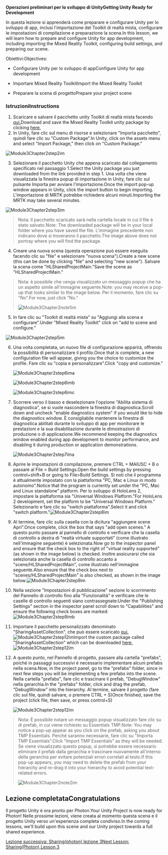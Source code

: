 <span data-ttu-id="2c579-101">**Operazioni preliminari per lo sviluppo di Unity**</span><span class="sxs-lookup"><span data-stu-id="2c579-101">**Getting Unity Ready for Development**</span></span> 

<span data-ttu-id="2c579-102">In questa lezione si apprenderà come preparare e configurare Unity per lo sviluppo di app, inclusi l'importazione del Toolkit di realtà mista, configurare le impostazioni di compilazione e preparazione la scena.</span><span class="sxs-lookup"><span data-stu-id="2c579-102">In this lesson, we will learn how to prepare and configure Unity for app development, including importing the Mixed Reality Toolkit, configuring build settings, and preparing our scene.</span></span>

<span data-ttu-id="2c579-103">Obiettivi:</span><span class="sxs-lookup"><span data-stu-id="2c579-103">Objectives:</span></span>

- <span data-ttu-id="2c579-104">Configurare Unity per lo sviluppo di app</span><span class="sxs-lookup"><span data-stu-id="2c579-104">Configure Unity for app development</span></span>

- <span data-ttu-id="2c579-105">Importare Mixed Reality Toolkit</span><span class="sxs-lookup"><span data-stu-id="2c579-105">Import the Mixed Reality Toolkit</span></span>

- <span data-ttu-id="2c579-106">Preparare la scena di progetto</span><span class="sxs-lookup"><span data-stu-id="2c579-106">Prepare your project scene</span></span>

### <a name="instructions"></a><span data-ttu-id="2c579-107">Istruzioni</span><span class="sxs-lookup"><span data-stu-id="2c579-107">Instructions</span></span>

1. <span data-ttu-id="2c579-108">Scaricare e salvare il pacchetto unity Toolkit di realtà mista facendo [qui.](https://github.com/microsoft/MixedRealityToolkit-Unity/releases/download/v2.0.0-RC2.1/Microsoft.MixedReality.Toolkit.Unity.Foundation-v2.0.0-RC2.1.unitypackage)</span><span class="sxs-lookup"><span data-stu-id="2c579-108">Download and save the Mixed Reality Toolkit unity package by clicking [here.](https://github.com/microsoft/MixedRealityToolkit-Unity/releases/download/v2.0.0-RC2.1/Microsoft.MixedReality.Toolkit.Unity.Foundation-v2.0.0-RC2.1.unitypackage)</span></span>
2. <span data-ttu-id="2c579-109">In Unity, fare clic sul menu di risorse e selezionare "Importa pacchetto", quindi fare clic su "Custom Package".</span><span class="sxs-lookup"><span data-stu-id="2c579-109">In Unity, click on the assets menu and select "Import Package," then click on "Custom Package."</span></span>

![Module3Chapter2step2im](images/module3chapter2step2im.PNG)

3. <span data-ttu-id="2c579-111">Selezionare il pacchetto Unity che appena scaricato dal collegamento specificato nel passaggio 1.</span><span class="sxs-lookup"><span data-stu-id="2c579-111">Select the Unity package you just downloaded from the link provided in step 1.</span></span> <span data-ttu-id="2c579-112">Una volta che viene visualizzata la finestra popup di importazione in Unity, fare clic sul pulsante Importa per avviare l'importazione.</span><span class="sxs-lookup"><span data-stu-id="2c579-112">Once the import pop-up window appears in Unity, click the import button to begin importing.</span></span> <span data-ttu-id="2c579-113">L'importazione di MRTK potrebbe richiedere alcuni minuti.</span><span class="sxs-lookup"><span data-stu-id="2c579-113">Importing the MRTK may take several minutes.</span></span>

![Module3Chapter2step3im](images/module3chapter2step3im.PNG)

> <span data-ttu-id="2c579-115">Nota: Il pacchetto scaricato sarà nella cartella locale in cui il file è stato salvato.</span><span class="sxs-lookup"><span data-stu-id="2c579-115">Note: The downloaded package will be in your local folder where you have saved the file.</span></span> <span data-ttu-id="2c579-116">L'immagine precedente non indicano dove si troveranno il pacchetto.</span><span class="sxs-lookup"><span data-stu-id="2c579-116">The image above does not portray where you will find the package.</span></span>

4. <span data-ttu-id="2c579-117">Creare una nuova scena (questa operazione può essere eseguita facendo clic su "file" e selezionare "nuova scena").</span><span class="sxs-lookup"><span data-stu-id="2c579-117">Create a new scene (this can be done by clicking "file" and selecting "new scene").</span></span> <span data-ttu-id="2c579-118">Salvare la scena come "HLSharedProjectMain."</span><span class="sxs-lookup"><span data-stu-id="2c579-118">Save the scene as "HLSharedProjectMain."</span></span>

> <span data-ttu-id="2c579-119">Nota: è possibile che venga visualizzato un messaggio popup che ha un aspetto simile all'immagine seguente.</span><span class="sxs-lookup"><span data-stu-id="2c579-119">Note: you may receive a pop-up that looks similar to the image below.</span></span> <span data-ttu-id="2c579-120">Per il momento, fare clic su "No".</span><span class="sxs-lookup"><span data-stu-id="2c579-120">For now, just click "No."</span></span>
>
> ![Module3Chapter2note1im](images/module3chapter2note1im.PNG)

5. <span data-ttu-id="2c579-122">In fare clic su "Toolkit di realtà mista" su "Aggiungi alla scena e configurare".</span><span class="sxs-lookup"><span data-stu-id="2c579-122">Under "Mixed Reality Toolkit" click on "add to scene and configure."</span></span>

![Module3Chapter2step5im](images/module3chapter2step5im.PNG)

6. <span data-ttu-id="2c579-124">Una volta completata, un nuovo file di configurazione apparirà, offrendo la possibilità di personalizzare il profilo.</span><span class="sxs-lookup"><span data-stu-id="2c579-124">Once that is complete, a new configuration file will appear, giving you the choice to customize the profile.</span></span> <span data-ttu-id="2c579-125">Fare clic su "copia e personalizzare".</span><span class="sxs-lookup"><span data-stu-id="2c579-125">Click "copy and customize."</span></span>

   ![Module3Chapter2step6ima](images/module3chapter2step6ima.PNG)

   ![Module3Chapter2step6imb](images/module3chapter2step6imb.PNG)

   ![Module3Chapter2step6imc](images/module3chapter2step6imc.PNG)

7. <span data-ttu-id="2c579-129">Scorrere verso il basso e deselezionare l'opzione "Abilita sistema di diagnostica", se si vuole nascondere la finestra di diagnostica.</span><span class="sxs-lookup"><span data-stu-id="2c579-129">Scroll down and uncheck "enable diagnostics system" if you would like to hide the diagnostics window.</span></span> <span data-ttu-id="2c579-130">È consigliabile mantenere la finestra di diagnostica abilitati durante lo sviluppo di app per monitorare le prestazioni e la sua disabilitazione durante le dimostrazioni di produzione o di applicazione.</span><span class="sxs-lookup"><span data-stu-id="2c579-130">We recommend keeping the diagnostics window enabled during app development to monitor performance, and disabling it during production or application demonstrations.</span></span> 

   ![Module3Chapter2step7ima](images/module3chapter2step7ima.PNG)

8. <span data-ttu-id="2c579-132">Aprire le impostazioni di compilazione, premere CTRL + MAIUSC + B o passare al File > Build Settings.</span><span class="sxs-lookup"><span data-stu-id="2c579-132">Open the build settings by pressing control+shift+B or going to File>Build Settings.</span></span> <span data-ttu-id="2c579-133">Si noti che il programma è attualmente impostato con la piattaforma "PC, Mac e Linux in modo autonomo".</span><span class="sxs-lookup"><span data-stu-id="2c579-133">Notice that the program is currently set under the "PC, Mac and Linux standalone" platform.</span></span> <span data-ttu-id="2c579-134">Per lo sviluppo di HoloLens 2, impostare la piattaforma sia "Universal Windows Platform."</span><span class="sxs-lookup"><span data-stu-id="2c579-134">For HoloLens 2 development, set the platform to be "Universal Windows Platform."</span></span> <span data-ttu-id="2c579-135">Selezionarlo e fare clic su "switch piattaforma".</span><span class="sxs-lookup"><span data-stu-id="2c579-135">Select it and click "switch platform."</span></span>![Module3Chapter2step8im](images/module3chapter2step8im.PNG)

9. <span data-ttu-id="2c579-137">Al termine, fare clic sulla casella con la dicitura "aggiungere scene Apri".</span><span class="sxs-lookup"><span data-stu-id="2c579-137">Once complete, click the box that says "add open scenes."</span></span> <span data-ttu-id="2c579-138">A questo punto passare al pannello di controllo e verificare che la casella di controllo a destra di "realtà virtuale supportati" (come illustrato nell'immagine seguente) è selezionata.</span><span class="sxs-lookup"><span data-stu-id="2c579-138">Now go to the inspector panel and ensure that the check box to the right of "virtual reality supported" (as shown in the image below) is checked.</span></span> <span data-ttu-id="2c579-139">Inoltre assicurarsi che sia selezionata anche la casella di controllo accanto a "scene/HLSharedProjectMain", come illustrato nell'immagine seguente.</span><span class="sxs-lookup"><span data-stu-id="2c579-139">Also ensure that the check box next to "scenes/HLSharedProjectMain" is also checked, as shown in the image below.</span></span>![Module3Chapter2step9im](images/module3chapter2step9im.PNG)

10. <span data-ttu-id="2c579-141">Nella sezione "Impostazioni di pubblicazione" sezione lo scorrimento del Pannello di controllo fino alla "Funzionalità" e verificare che le caselle di controllo seguenti siano contrassegnate:</span><span class="sxs-lookup"><span data-stu-id="2c579-141">Under the "Publishing Settings" section in the inspector panel scroll down to "Capabilities" and ensure the following check boxes are marked:</span></span>![Module3Chapter2step9imb](images/module3chapter2step9imb.PNG)

11. <span data-ttu-id="2c579-143">Importare il pacchetto personalizzato denominato "SharingAssetCollection", che può essere scaricato [qui.](https://github.com/microsoft/MixedRealityLearning/releases/download/Sharing_2/SharingAssetCollection.unitypackage) ![Module3Chapter2step12im](images/module3chapter2step11im.PNG)</span><span class="sxs-lookup"><span data-stu-id="2c579-143">Import the custom package called "SharingAssetCollection" which can be downloaded [here.](https://github.com/microsoft/MixedRealityLearning/releases/download/Sharing_2/SharingAssetCollection.unitypackage)![Module3Chapter2step12im](images/module3chapter2step11im.PNG)</span></span>

12. <span data-ttu-id="2c579-144">A questo punto, nel Pannello di progetto, passare alla cartella "prefabs", poiché in passaggi successivi è necessario implementare alcuni prefabs nella scena.</span><span class="sxs-lookup"><span data-stu-id="2c579-144">Now, in the project panel, go to the "prefabs" folder, since in next few steps you will be implementing a few prefabs into the scene.</span></span> <span data-ttu-id="2c579-145">Nella cartella "prefabs", fare clic e trascinare il prefab, "DebugWindow" nella gerarchia.</span><span class="sxs-lookup"><span data-stu-id="2c579-145">In the "prefabs" folder, click and drag the prefab, "DebugWindow" into the hierarchy.</span></span> <span data-ttu-id="2c579-146">Al termine, salvare il progetto (fare clic sul file, quindi salvare, o premere CTRL + S)</span><span class="sxs-lookup"><span data-stu-id="2c579-146">Once finished, save the project (click file, then save, or press control+S)</span></span>

    ![Module3Chapter2step12im](images/module3chapter2step12im.PNG)

   > <span data-ttu-id="2c579-148">Nota: È possibile notare un messaggio popup visualizzato fare clic su di prefab, in cui viene richiesto su Essentials TMP.</span><span class="sxs-lookup"><span data-stu-id="2c579-148">Note: You may notice a pop-up appear as you click on the prefab, asking you about TMP Essentials.</span></span> <span data-ttu-id="2c579-149">Perché saranno necessarie, fare clic su "Importa TMP Essentials".</span><span class="sxs-lookup"><span data-stu-id="2c579-149">Click "Import TMP Essentials" as they will be needed.</span></span> <span data-ttu-id="2c579-150">Se viene visualizzato questo popup, si potrebbe essere necessario eliminare il prefab dalla gerarchia e trascinare nuovamente all'interno della gerarchia per evitare potenziali errori correlati al testo.</span><span class="sxs-lookup"><span data-stu-id="2c579-150">If this pop-up appears, you may need to delete the prefab from your hierarchy and re-drag it into your hierarchy to avoid potential text-related errors.</span></span>
   >
   > ![Module3Chapter2note2im](images/module3chapter2note2im.PNG)


## <a name="congratulations"></a><span data-ttu-id="2c579-152">Lezione completata</span><span class="sxs-lookup"><span data-stu-id="2c579-152">Congratulations</span></span>

<span data-ttu-id="2c579-153">Il progetto Unity è ora pronto per Photon.</span><span class="sxs-lookup"><span data-stu-id="2c579-153">Your Unity Project is now ready for Photon!</span></span> <span data-ttu-id="2c579-154">Nelle prossime lezioni, viene creata al momento questa scena e il progetto Unity verso un'esperienza completa condiviso.</span><span class="sxs-lookup"><span data-stu-id="2c579-154">In the coming lessons, we'll build upon this scene and our Unity project towards a full shared experience.</span></span>

<span data-ttu-id="2c579-155">[Lezione successiva: Sharing(photon) lezione 3](mrlearning-sharing(photon)-ch3.md)</span><span class="sxs-lookup"><span data-stu-id="2c579-155">[Next Lesson: Sharing(Photon) Lesson 3](mrlearning-sharing(photon)-ch3.md)</span></span>

